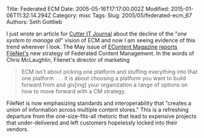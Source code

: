 Title: Federated ECM
Date: 2005-05-16T17:17:00.002Z
Modified: 2015-01-06T11:32:14.294Z
Category: misc
Tags: 
Slug: 2005/05/federated-ecm_67
Authors: Seth Gottlieb

I just wrote an article for [Cutter IT Journal](http://www.cutter.com/itjournal/) about the decline of the "_one system to manage all_" vision of ECM and now I am seeing evidence of this trend wherever I look.  The May issue of [EContent Magazine](http://www.econtentmag.com) [reports](http://www.econtentmag.com/Articles/ArticleReader.aspx?ArticleID=7919) [FileNet's](http://www.filenet.com) new strategy of Federated Content Management.  In the words of Chris McLaughlin, Filenet's director of marketing  
>  ECM isn't about picking one platform and stuffing everything into that one platform . . . it is about choosing a platform you want to build forward from and giv\[ing\] your organization a range of options on how to move forward with a CM strategy.  
>    
FileNet is now emphasizing standards and interoperability that "creates a union of information across multiple content stores."   This is a refreshing departure from the one-size-fits-all rhetoric that lead to expensive projects that under-delivered and left customers hopelessly locked into their vendors.
